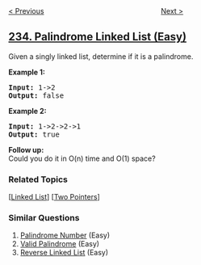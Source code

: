 <!--|This file generated by command(leetcode description); DO NOT EDIT.    |-->
<!--+----------------------------------------------------------------------+-->
<!--|@author    openset <openset.wang@gmail.com>                           |-->
<!--|@link      https://github.com/openset                                 |-->
<!--|@home      https://github.com/tonymontaro/leetcode-hints                        |-->
<!--+----------------------------------------------------------------------+-->

[< Previous](https://github.com/tonymontaro/leetcode-hints/tree/master/problems/number-of-digit-one "Number of Digit One")
　　　　　　　　　　　　　　　　
[Next >](https://github.com/tonymontaro/leetcode-hints/tree/master/problems/lowest-common-ancestor-of-a-binary-search-tree "Lowest Common Ancestor of a Binary Search Tree")

## [234. Palindrome Linked List (Easy)](https://leetcode.com/problems/palindrome-linked-list "回文链表")

<p>Given a singly linked list, determine if it is a palindrome.</p>

<p><strong>Example 1:</strong></p>

<pre>
<strong>Input:</strong> 1-&gt;2
<strong>Output:</strong> false</pre>

<p><strong>Example 2:</strong></p>

<pre>
<strong>Input:</strong> 1-&gt;2-&gt;2-&gt;1
<strong>Output:</strong> true</pre>

<p><b>Follow up:</b><br />
Could you do it in O(n) time and O(1) space?</p>

### Related Topics
  [[Linked List](https://github.com/tonymontaro/leetcode-hints/tree/master/tag/linked-list/README.md)]
  [[Two Pointers](https://github.com/tonymontaro/leetcode-hints/tree/master/tag/two-pointers/README.md)]

### Similar Questions
  1. [Palindrome Number](https://github.com/tonymontaro/leetcode-hints/tree/master/problems/palindrome-number) (Easy)
  1. [Valid Palindrome](https://github.com/tonymontaro/leetcode-hints/tree/master/problems/valid-palindrome) (Easy)
  1. [Reverse Linked List](https://github.com/tonymontaro/leetcode-hints/tree/master/problems/reverse-linked-list) (Easy)
